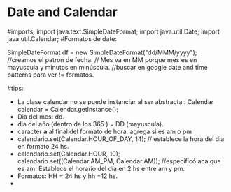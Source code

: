 
# Date and Calendar

#imports;
import java.text.SimpleDateFormat;
import java.util.Date;
import java.util.Calendar;
#Formatos de date:

SimpleDateFormat df = new SimpleDateFormat("dd/MMM/yyyy"); //creamos el patron de fecha.
// Mes va en MM porque mes es en mayuscula y minutos en minúscula.
//buscar en google date and  time patterns para ver != formatos.


#tips:
- La clase calendar no se puede instanciar al ser abstracta : Calendar calendar  = Calendar.getInstance();
- Dia del mes: dd.
- dia del año (dentro de los 365 ) = DD (mayuscula).
- caracter **a** al final del formato de hora: agrega si es am o pm
- calendario.set(Calendar.HOUR_OF_DAY, 14); // establece la hora del dia en formato 24 hs.
- calendario.set(Calendar.HOUR, 10);  
    calendario.set((Calendar.AM_PM, Calendar.AM));  //especificó aca que es am.
 Establece el horario del día en 2 hs entre am y pm. 
- Formatos: HH = 24 hs  y hh =12 hs.
- 